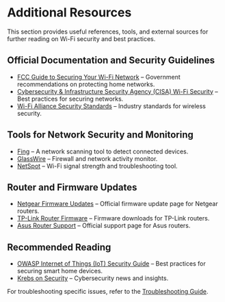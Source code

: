 # Additional Resources

This section provides useful references, tools, and external sources for further reading on Wi-Fi security and best practices.

## Official Documentation and Security Guidelines
- [FCC Guide to Securing Your Wi-Fi Network](https://www.fcc.gov/guides/securing-your-wireless-network) – Government recommendations on protecting home networks.
- [Cybersecurity & Infrastructure Security Agency (CISA) Wi-Fi Security](https://www.cisa.gov) – Best practices for securing networks.
- [Wi-Fi Alliance Security Standards](https://www.wi-fi.org/) – Industry standards for wireless security.

## Tools for Network Security and Monitoring
- [Fing](https://www.fing.com/) – A network scanning tool to detect connected devices.
- [GlassWire](https://www.glasswire.com/) – Firewall and network activity monitor.
- [NetSpot](https://www.netspotapp.com/) – Wi-Fi signal strength and troubleshooting tool.

## Router and Firmware Updates
- [Netgear Firmware Updates](https://www.netgear.com/support/) – Official firmware update page for Netgear routers.
- [TP-Link Router Firmware](https://www.tp-link.com/support/) – Firmware downloads for TP-Link routers.
- [Asus Router Support](https://www.asus.com/support/) – Official support page for Asus routers.

## Recommended Reading
- [OWASP Internet of Things (IoT) Security Guide](https://owasp.org/www-project-internet-of-things/) – Best practices for securing smart home devices.
- [Krebs on Security](https://krebsonsecurity.com/) – Cybersecurity news and insights.

For troubleshooting specific issues, refer to the [Troubleshooting Guide](troubleshooting.md).
